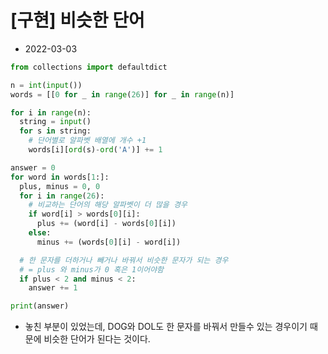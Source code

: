 # [구현] 비슷한 단어

- 2022-03-03

```python
from collections import defaultdict

n = int(input())
words = [[0 for _ in range(26)] for _ in range(n)]

for i in range(n):
  string = input()
  for s in string:
    # 단어별로 알파벳 배열에 개수 +1
    words[i][ord(s)-ord('A')] += 1

answer = 0
for word in words[1:]:
  plus, minus = 0, 0
  for i in range(26):
    # 비교하는 단어의 해당 알파벳이 더 많을 경우
    if word[i] > words[0][i]:
      plus += (word[i] - words[0][i])
    else:
      minus += (words[0][i] - word[i])

  # 한 문자를 더하거나 빼거나 바꿔서 비슷한 문자가 되는 경우
  # = plus 와 minus가 0 혹은 1이어야함
  if plus < 2 and minus < 2:
    answer += 1

print(answer)
```

- 놓친 부분이 있었는데, DOG와 DOL도 한 문자를 바꿔서 만들수 있는 경우이기 때문에 비슷한 단어가 된다는 것이다.
